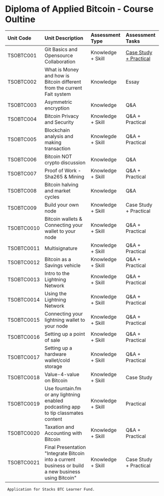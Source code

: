 # Diploma of Applied Bitcoin - Course Oultine

Unit Code | Unit Description | Assessment Type |Assessment Tasks
| :--- | :--- | :--- | :---
TSOBTC001 |Git Basics and Opensource Collaboration |Knowledge + Skill | [Case Study + Practical](../21TSOBTC-Diploma-of-Applied-Bitcoin/Assessment%20Tasks/TSOBTC001-Git-Basics_Assessment-Tasks.md)
TSOBTC002 |What is Money and how is Bitcoin different from the current Fait system |Knowledge | Essay
TSOBTC003 |Asymmetric encryption | Knowledge | Q&A
TSOBTC004 |Bitcoin Privacy and Security |Knowledge + Skill | Q&A + Practical
TSOBTC005 |Blockchain analysis and making transaction |Knowlegde + Skill | Q&A + Practical
TSOBTC006 |Bitcoin NOT crypto discussion |Knowledge |Q&A
TSOBTC007 |Proof of Work - Sha265 & Mining |Knowledge + Skill |Q&A + Practical
TSOBTC008 |Bitcoin halving and market cycles |Knowledge |Q&A
TSOBTC009 |Build your own node | Knowledge + Skill | Case Study + Practical
TSOBTC0010 |Bitcoin wallets & Connecting your wallet to your node |Knowledge + Skill |Q&A + Practical
TSOBTC0011 |Multisignature |Knowledge + Skill |Q&A + Practical
TSOBTC0012 |Bitcoin as a Savings vehicle |Knowledge + Skill |Q&A + Practical
TSOBTC0013 |Intro to the Lightning Network |Knowledge + Skill |Q&A + Practical
TSOBTC0014 |Using the Lightning Network |Knowledge + Skill |Q&A + Practical
TSOBTC0015 |Connecting your lightning wallet to your node |Knowledge + Skill |Q&A + Practical
TSOBTC0016 |Setting up a point of sale |Knowledge + Skill |Q&A + Practical
TSOBTC0017 |Setting up a hardware wallet/cold storage |Knowledge + Skill |Q&A + Practical
TSOBTC0018 |Value-4-value on Bitcoin |Knowledge + Skill |Case Study 
TSOBTC0019 |Use fountain.fm or any lightning enabled podcasting app to tip classmates content |Knowledge + Skill |Practical
TSOBTC0020 |Taxation and Accounting with Bitcoin |Knowledge + Skill |Q&A + Practical
TSOBTC0021 |Final Presentation "Integrate Bitcoin into a current business or build a new business using Bitcoin" |Knowledge + Skill |Case Study + Practical

     Application for Stacks BTC Learner Fund.
